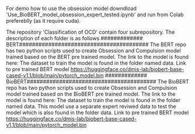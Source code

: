 For demo how to use the obsession model downdload 'Use_BioBERT_model_obsession_expert_tested.ipynb' and run from Colab prefereblly (as it require cuda). 

The repository 'Classification of OCD' contain four subrepository. The description of each folder is as follows
############# BERT########################################
The BERT repo has two python scripts used to create Obsession and Compulsion model trained based on the BERT pre trained model.
The link to the model is found here: 
The dataset to train the model is found in the folder named data.
Link to pre trained BERT model https://huggingface.co/dmis-lab/biobert-base-cased-v1.1/blob/main/pytorch_model.bin
############# BioBERT########################################
The BioBERT repo has two python scripts used to create Obsession and Compulsion model trained based on the BioBERT pre trained model.
The link to the model is found here: 
The dataset to train the model is found in the folder named data. This model use a separate expert reviwed data to test the model which is also found in the folder data.
Link to pre trained BERT model https://huggingface.co/dmis-lab/biobert-base-cased-v1.1/blob/main/pytorch_model.bin



